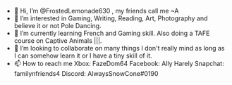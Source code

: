 - 👋 Hi, I’m @FrostedLemonade630 ,  my friends call me ~A
- 👀 I’m interested in Gaming, Writing, Reading, Art, Photography and believe it or not Pole Dancing.
- 🌱 I’m currently learning French and Gaming skill. Also doing a TAFE course on Captive Animals |||.
- 💞️ I’m looking to collaborate on many things I don't really mind as long as I can somehow learn it or I have a tiny skill of it.
- 📫 How to reach me Xbox: FazeDom64     Facebook: Ally Harely      Snapchat: familynfriends4     Discord: AlwaysSnowCone#0190

<!---
FrostedLemonade630/FrostedLemonade630 is a ✨ special ✨ repository because its `README.md` (this file) appears on your GitHub profile.
You can click the Preview link to take a look at your changes.
--->
